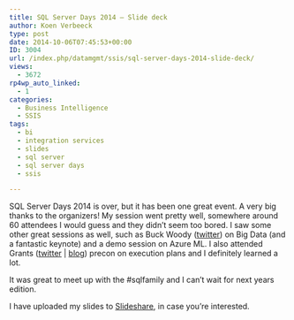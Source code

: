 ```yaml
---
title: SQL Server Days 2014 – Slide deck
author: Koen Verbeeck
type: post
date: 2014-10-06T07:45:53+00:00
ID: 3004
url: /index.php/datamgmt/ssis/sql-server-days-2014-slide-deck/
views:
  - 3672
rp4wp_auto_linked:
  - 1
categories:
  - Business Intelligence
  - SSIS
tags:
  - bi
  - integration services
  - slides
  - sql server
  - sql server days
  - ssis

---
```

SQL Server Days 2014 is over, but it has been one great event. A very big thanks to the organizers! My session went pretty well, somewhere around 60 attendees I would guess and they didn&#8217;t seem too bored. I saw some other great sessions as well, such as Buck Woody ([twitter][1]) on Big Data (and a fantastic keynote) and a demo session on Azure ML. I also attended Grants ([twitter][2] | [blog][3]) precon on execution plans and I definitely learned a lot.

It was great to meet up with the #sqlfamily and I can&#8217;t wait for next years edition.

I have uploaded my slides to [Slideshare][4], in case you&#8217;re interested.

 [1]: https://twitter.com/buckwoody
 [2]: https://twitter.com/GFritchey
 [3]: http://www.scarydba.com/
 [4]: http://www.slideshare.net/KoenVerbeeck/sql-server-days-2014-how-to-not-torment-your